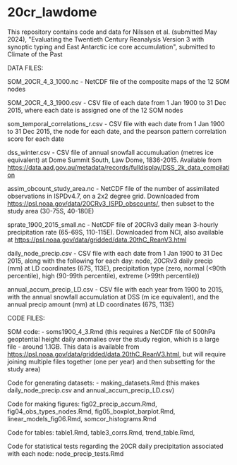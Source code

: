 # 20cr_lawdome

This repository contains code and data for Nilssen et al. (submitted May 2024), "Evaluating the Twentieth Century Reanalysis Version 3 with synoptic typing and East Antarctic ice core accumulation", submitted to Climate of the Past

DATA FILES:

SOM_20CR_4_3_1000.nc - 
NetCDF file of the composite maps of the 12 SOM nodes

SOM_20CR_4_3_1900.csv - 
CSV file of each date from 1 Jan 1900 to 31 Dec 2015, where each date is assigned one of the 12 SOM nodes

som_temporal_correlations_r.csv - 
CSV file with each date from 1 Jan 1900 to 31 Dec 2015, the node for each date, and the pearson pattern correlation score for each date

dss_winter.csv - 
CSV file of annual snowfall accumuluation (metres ice equivalent) at Dome Summit South, Law Dome, 1836-2015. Available from https://data.aad.gov.au/metadata/records/fulldisplay/DSS_2k_data_compilation

assim_obcount_study_area.nc - 
NetCDF file of the number of assimilated observations in ISPDv4.7, on a 2x2 degree grid. Downloaded from https://psl.noaa.gov/data/20CRv3_ISPD_obscounts/, then subset to the study area (30-75S, 40-180E)

sprate_1900_2015_small.nc - 
NetCDF file of 20CRv3 daily mean 3-hourly precipitation rate (65-69S, 110-115E). Downloaded from NCI, also available at https://psl.noaa.gov/data/gridded/data.20thC_ReanV3.html

daily_node_precip.csv - 
CSV file with each date from 1 Jan 1900 to 31 Dec 2015, along with the following for each day: node, 20CRv3 daily precip (mm) at LD coordinates (67S, 113E), precipitation type (zero, normal (<90th percentile), high (90-99th percentile), extreme (>99th percentile))

annual_accum_precip_LD.csv - 
CSV file with each year from 1900 to 2015, with the annual snowfall accumulation at DSS (m ice equivalent), and the annual precip amount (mm) at LD coordinates (67S, 113E)

CODE FILES:

SOM code: - 
soms1900_4_3.Rmd (this requires a NetCDF file of 500hPa geoptential height daily anomalies over the study region, which is a large file - around 1.1GB. This data is available from https://psl.noaa.gov/data/gridded/data.20thC_ReanV3.html, but will require joining multiple files together (one per year) and then subsetting for the study area)

Code for generating datasets: - 
making_datasets.Rmd (this makes daily_node_precip.csv and annual_accum_precip_LD.csv)


Code for making figures: 
fig02_precip_accum.Rmd, 
fig04_obs_types_nodes.Rmd, 
fig05_boxplot_barplot.Rmd, 
linear_models_fig06.Rmd, 
somcor_histograms.Rmd 

Code for tables: 
table1.Rmd, 
table3_corrs.Rmd, 
trend_table.Rmd, 

Code for statistical tests regarding the 20CR daily precipitation associated with each node:
node_precip_tests.Rmd
